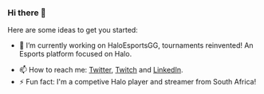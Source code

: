 ### Hi there 👋

<!--
**NicmeisteR/NicmeisteR** is a ✨ _special_ ✨ repository because its `README.md` (this file) appears on your GitHub profile.
-->

Here are some ideas to get you started:

- 🔭 I’m currently working on HaloEsportsGG, tournaments reinvented! An Esports platform focused on Halo.
<!--
- 🌱 I’m currently learning ...
- 👯 I’m looking to collaborate on ...
- 🤔 I’m looking for help with ...
- 💬 Ask me about ...
-->
- 📫 How to reach me: [Twitter](https://www.twitter.com/NicmeistaR), [Twitch](https://www.twitch.tv/NicmeisteR) and [LinkedIn](https://www.linkedin.com/in/nicolaas-nel/).
- ⚡ Fun fact: I'm a competive Halo player and streamer from South Africa!
